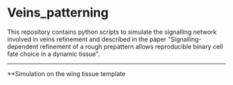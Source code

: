 # Veins_patterning
This repository contains python scripts to simulate the signalling network involved in veins refinement and described in the paper "Signalling-dependent refinement of a rough prepattern allows reproducible binary cell fate choice in a dynamic tissue".
***
**Simulation on the wing tissue template

